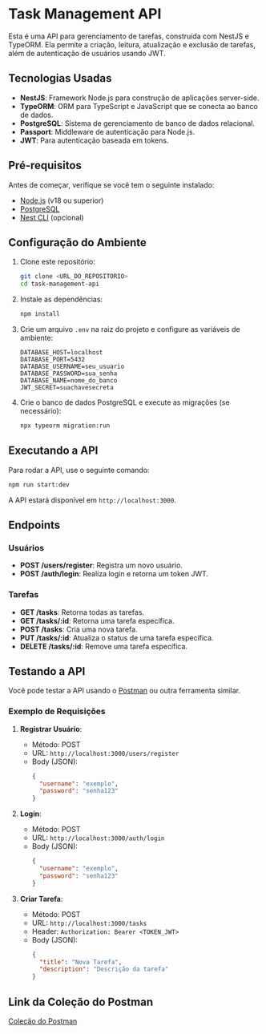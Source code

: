 
# Task Management API

Esta é uma API para gerenciamento de tarefas, construída com NestJS e TypeORM. Ela permite a criação, leitura, atualização e exclusão de tarefas, além de autenticação de usuários usando JWT.

## Tecnologias Usadas

- **NestJS**: Framework Node.js para construção de aplicações server-side.
- **TypeORM**: ORM para TypeScript e JavaScript que se conecta ao banco de dados.
- **PostgreSQL**: Sistema de gerenciamento de banco de dados relacional.
- **Passport**: Middleware de autenticação para Node.js.
- **JWT**: Para autenticação baseada em tokens.

## Pré-requisitos

Antes de começar, verifique se você tem o seguinte instalado:

- [Node.js](https://nodejs.org/) (v18 ou superior)
- [PostgreSQL](https://www.postgresql.org/download/)
- [Nest CLI](https://docs.nestjs.com/cli/overview) (opcional)

## Configuração do Ambiente

1. Clone este repositório:

   ```bash
   git clone <URL_DO_REPOSITORIO>
   cd task-management-api
   ```

2. Instale as dependências:

   ```bash
   npm install
   ```

3. Crie um arquivo `.env` na raiz do projeto e configure as variáveis de ambiente:

   ```plaintext
   DATABASE_HOST=localhost
   DATABASE_PORT=5432
   DATABASE_USERNAME=seu_usuario
   DATABASE_PASSWORD=sua_senha
   DATABASE_NAME=nome_do_banco
   JWT_SECRET=suachavesecreta
   ```

4. Crie o banco de dados PostgreSQL e execute as migrações (se necessário):

   ```bash
   npx typeorm migration:run
   ```

## Executando a API

Para rodar a API, use o seguinte comando:

```bash
npm run start:dev
```

A API estará disponível em `http://localhost:3000`.

## Endpoints

### Usuários

- **POST /users/register**: Registra um novo usuário.
- **POST /auth/login**: Realiza login e retorna um token JWT.

### Tarefas

- **GET /tasks**: Retorna todas as tarefas.
- **GET /tasks/:id**: Retorna uma tarefa específica.
- **POST /tasks**: Cria uma nova tarefa.
- **PUT /tasks/:id**: Atualiza o status de uma tarefa específica.
- **DELETE /tasks/:id**: Remove uma tarefa específica.

## Testando a API

Você pode testar a API usando o [Postman](https://www.postman.com/) ou outra ferramenta similar. 

### Exemplo de Requisições

1. **Registrar Usuário**:
   - Método: POST
   - URL: `http://localhost:3000/users/register`
   - Body (JSON):
     ```json
     {
       "username": "exemplo",
       "password": "senha123"
     }
     ```

2. **Login**:
   - Método: POST
   - URL: `http://localhost:3000/auth/login`
   - Body (JSON):
     ```json
     {
       "username": "exemplo",
       "password": "senha123"
     }
     ```

3. **Criar Tarefa**:
   - Método: POST
   - URL: `http://localhost:3000/tasks`
   - Header: `Authorization: Bearer <TOKEN_JWT>`
   - Body (JSON):
     ```json
     {
       "title": "Nova Tarefa",
       "description": "Descrição da tarefa"
     }
     ```

## Link da Coleção do Postman

[Coleção do Postman](<LINK_PARA_COLECAO_DO_POSTMAN>)
